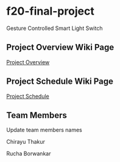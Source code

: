 # f20-final-project
Gesture Controlled Smart Light Switch

## Project Overview Wiki Page
[Project Overview](https://github.com/CU-ECEN-5823/f20-final-project/wiki/Project-Overview)


## Project Schedule Wiki Page
[Project Schedule](https://github.com/CU-ECEN-5823/f20-final-project/wiki/Project-Schedule)

## Team Members
Update team members names

Chirayu Thakur

Rucha Borwankar


